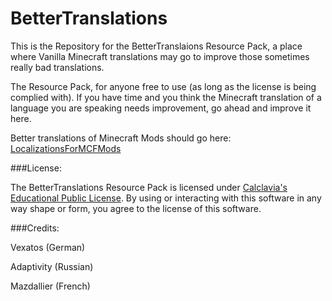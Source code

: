 BetterTranslations
==================

This is the Repository for the BetterTranslaions Resource Pack, a place where Vanilla Minecraft translations may go to improve those sometimes really bad translations.

The Resource Pack, for anyone free to use (as long as the license is being complied with). If you have time and you think the Minecraft translation of a language you are speaking needs improvement, go ahead and improve it here.

Better translations of Minecraft Mods should go here: [LocalizationsForMCFMods](https://github.com/Adaptivity/LocalizationsForMCFMods)

###License:

The BetterTranslations Resource Pack is licensed under [Calclavia's Educational Public License](https://github.com/Vexatos/BetterTranslations/blob/master/LICENSE.md). By using or interacting with this software in any way shape or form, you agree to the license of this software.

###Credits:

Vexatos (German)

Adaptivity (Russian)

Mazdallier (French)